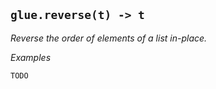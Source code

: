 ## `glue.reverse(t) -> t`

*Reverse the order of elements of a list in-place.*

*Examples*

~~~{.lua}
TODO
~~~
